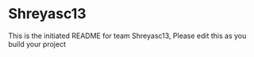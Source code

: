 # Shreyasc13
This is the initiated README for team Shreyasc13, Please edit this as you build your project
